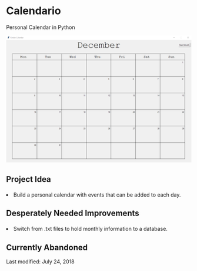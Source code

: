 # Calendario
Personal Calendar in Python

![alt text](github/example.gif)

## Project Idea<ul>
<li>Build a personal calendar with events that can be added to each day.</li>
</ul>

## Desperately Needed Improvements<ul>
<li>Switch from .txt files to hold monthly information to a database.</li>
</ul>

## Currently Abandoned
Last modified: July 24, 2018
